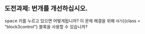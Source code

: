 ## 도전과제: 번개를 개선하십시오.

<kbd>space</kbd> 키를 누르고 있으면 어떻게됩니까? 이 문제 해결을 위해 `대기`{{class = "block3control"} 블록을 사용할 수 있습니까?